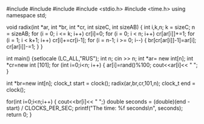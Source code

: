 #include <iostream>
#include <locale>
#include <cstdlib>
#include <stdio.h>
#include <time.h>
using namespace std;

 void radix(int *ar, int *br, int *cr, int sizeC, int sizeAB)
{
    int i,k,n;
    k = sizeC;
    n = sizeAB;
    for (i = 0; i <= k; i++)
        cr[i]=0;
    for (i = 0; i < n; i++)
        cr[ar[i]]+=1;
    for (i = 1; i < k+1; i++)
        cr[i]+=cr[i-1];
    for (i = n-1; i >= 0; i--)
      {
         br[cr[ar[i]]-1]=ar[i];
         cr[ar[i]]-=1;
      }
  }

int main()
{setlocale (LC_ALL,"RUS");
int n;
cin >> n;
    int *ar= new int[n];
    int *cr=new int [101];
for (int i=0;i<n; i++)
{
    ar[i]=rand()%100;
  cout<<ar[i]<< " ";
}

 int *br=new int[n];
clock_t start = clock();
radix(ar,br,cr,101,n);
clock_t end = clock();


 for(int i=0;i<n;i++)
 {
 cout<<br[i]<< " ";}
    double seconds = (double)(end - start) / CLOCKS_PER_SEC;
    printf("The time: %f seconds\n", seconds);
    return 0;
}
